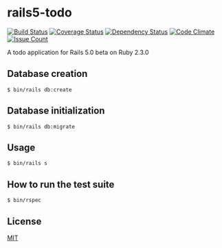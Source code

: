 # rails5-todo

[![Build Status](https://travis-ci.org/cncgl/rails5-todo.svg?branch=master)](https://travis-ci.org/cncgl/rails5-todo)
[![Coverage Status](https://coveralls.io/repos/cncgl/rails5-todo/badge.svg?branch=master&service=github)](https://coveralls.io/github/cncgl/rails5-todo?branch=master)
[![Dependency Status](https://gemnasium.com/cncgl/rails5-todo.svg)](https://gemnasium.com/cncgl/rails5-todo)
[![Code Climate](https://codeclimate.com/github/cncgl/rails5-todo/badges/gpa.svg)](https://codeclimate.com/github/cncgl/rails5-todo)
[![Issue Count](https://codeclimate.com/github/cncgl/rails5-todo/badges/issue_count.svg)](https://codeclimate.com/github/cncgl/rails5-todo)

A todo application for Rails 5.0 beta on Ruby 2.3.0

## Database creation

```
$ bin/rails db:create
```

## Database initialization

```
$ bin/rails db:migrate
```

## Usage

```
$ bin/rails s
```

## How to run the test suite

```
$ bin/rspec
```

## License

[MIT](LICENSE)
